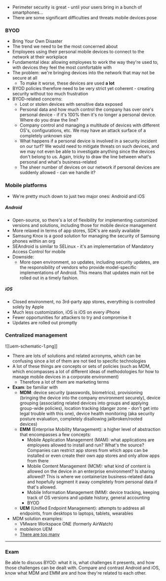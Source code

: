 - Perimeter security is great - until your users bring in a bunch of smartphones...
- There are some significant difficulties and threats mobile devices pose

### BYOD

- Bring Your Own Disaster
- The trend we need to be the most concerned about
- Employees using their personal mobile devices to connect to the network at their workplace
- Fundamental idea: allowing employees to work the way they're used to, with devices they feel the most comfortable with
- The problem: we're bringing devices into the network that may not be secure at all
	- To make it worse, these devices are used **a lot**
- BYOD policies therefore need to be very strict yet coherent - creating security without too much frustration
- BYOD-related concerns:
	- Lost or stolen devices with sensitive data exposed
	- Personal data and how much control the company has over one's personal device - if it's 100% then it's no longer a personal device. Where do you draw the line?
	- Company control and managing a multitude of devices with different OS's, configurations, etc. We may have an attack surface of a completely unknown size
	- What happens if a personal device is involved in a security incident on our turf? We would need to mitigate threats on such devices, and we may not even be able to investigate anything since the devices don't belong to us. Again, tricky to draw the line between what's personal and what's business-related
	- The sheer number of devices on our network if personal devices are suddenly allowed - can we handle it?

### Mobile platforms

- We're pretty much down to just two major ones: Android and iOS

##### Android
- Open-source, so there's a lot of flexibility for implementing customized versions and solutions, including those for mobile device management
- More relaxed in terms of app stores, SDK's are easily available
- Samsung Knox is a good solution for managing the security of Samsung phones within an org
- SEAndroid is similar to SELinux - it's an implementation of Mandatory Access Control for mobile
- Downside:
	- More open environment, so updates, including security updates, are the responsibility of vendors who provide model-specific implementations of Android. This means that updates main not be rolled out in a timely fashion. 

##### iOS
- Closed environment, no 3rd-party app stores, everything is controlled solely by Apple
- Much less customization, iOS is iOS on every iPhone
- Fewer opportunities for attackers to try and compromise it
- Updates are rolled out promptly

### Centralized management

![[uem-schematic-1.png]]

- There are lots of solutions and related acronyms, which can be confusing since a lot of them are not tied to specific technologies 
- A lot of these things are concepts or sets of policies (such as MDM, which encompasses a lot of different ideas of methodologies for how to manage mobile devices in a corporate environment)
	- Therefore a lot of them are marketing terms
- **Exam**: be familiar with
	- **MDM**: device security (passwords, biometrics), provisioning (bringing the device into the company environment securely), device grouping (associating related devices into groups and applying group-wide policies), location tracking (danger zone - don't get into legal trouble with this one), device health monitoring (aka security posture evaluation, completely disallowing jailbroken/rooted devices)
	- **EMM** (Enterprise Mobility Management): a higher level of abstraction that encompasses a few concepts:
		- Mobile Application Management (MAM): what applications are employees allowed to install and run? What's the source? Companies can restrict app stores from which apps can be installed or even create their own app stores and only allow apps from there
		- Mobile Content Management (MCM): what kind of content is allowed on the device in an enterprise environment? Is sharing allowed? This is where we containerize business-related data and hopefully segment it away completely from personal data if that's allowed.
		- Mobile Information Management (MIM): device tracking, keeping track of OS versions and update history, general accounting
		- BYOD
	- **UEM** (Unified Endpoint Management): attempts to address all endpoints, from desktops to laptops, tablets, wearables
- MDM solution examples:
	- VMware Workspace ONE (formerly AirWatch)
	- mobileiron UEM
	- [There are too many](https://www.pcmag.com/picks/the-best-mobile-device-management-mdm-solutions?test_uuid=001OQhoHLBxsrrrMgWU3gQF&test_variant=b)

---

### Exam

Be able to discuss BYOD: what it is, what challenges it presents, and how those challenges can be dealt with. Compare and contrast Android and iOS, know what MDM and EMM are and how they're related to each other.